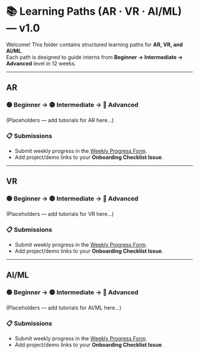 # 📚 Learning Paths (AR · VR · AI/ML) — v1.0

Welcome! This folder contains structured learning paths for **AR, VR, and AI/ML**.  
Each path is designed to guide interns from **Beginner → Intermediate → Advanced** level in 12 weeks.

---

## AR

### 🟢 Beginner → 🟡 Intermediate → 🔵 Advanced

(Placeholders — add tutorials for AR here…)

### 📋 Submissions

- Submit weekly progress in the [Weekly Progress Form](../Forms/Weekly_Progress.md).  
- Add project/demo links to your **Onboarding Checklist Issue**.

---

## VR

### 🟢 Beginner → 🟡 Intermediate → 🔵 Advanced

(Placeholders — add tutorials for VR here…)

### 📋 Submissions

- Submit weekly progress in the [Weekly Progress Form](../Forms/Weekly_Progress.md).  
- Add project/demo links to your **Onboarding Checklist Issue**.

---

## AI/ML

### 🟢 Beginner → 🟡 Intermediate → 🔵 Advanced

(Placeholders — add tutorials for AI/ML here…)

### 📋 Submissions

- Submit weekly progress in the [Weekly Progress Form](../Forms/Weekly_Progress.md).  
- Add project/demo links to your **Onboarding Checklist Issue**.
